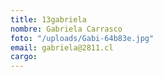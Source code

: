 ```yaml
---
title: 13gabriela
nombre: Gabriela Carrasco
foto: "/uploads/Gabi-64b83e.jpg"
email: gabriela@2811.cl
cargo: 
---
```


